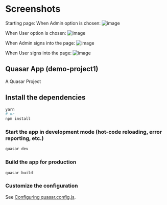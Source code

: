 # Screenshots
Starting page:
When Admin option is chosen:
 ![image](https://user-images.githubusercontent.com/67680115/215351201-3cb39086-87ba-49bd-9063-a74ffaabaa5f.png)
 
When User option is chosen:
 ![image](https://user-images.githubusercontent.com/67680115/215351186-24a10392-affc-4cdb-abca-9b2840b80fc1.png)

When Admin signs into the page:
 ![image](https://user-images.githubusercontent.com/67680115/215351171-0af119db-bc1b-41a9-a40b-eb6b87c7e9d2.png)

When User signs into the page:
 ![image](https://user-images.githubusercontent.com/67680115/215351163-8379aaaa-ddb4-4373-bb2b-0019abdcde6d.png)

## Quasar App (demo-project1)

A Quasar Project

## Install the dependencies
```bash
yarn
# or
npm install
```

### Start the app in development mode (hot-code reloading, error reporting, etc.)
```bash
quasar dev
```


### Build the app for production
```bash
quasar build
```

### Customize the configuration
See [Configuring quasar.config.js](https://v2.quasar.dev/quasar-cli-webpack/quasar-config-js).
